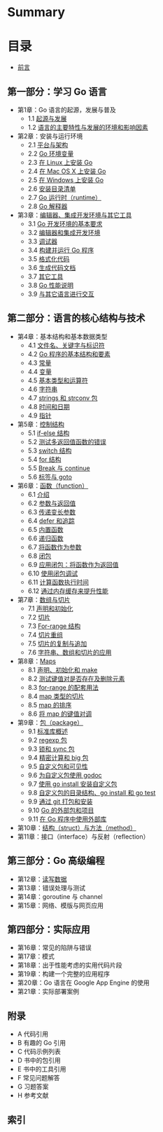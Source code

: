 # Summary

# 目录
- [前言](eBook/preface.md)

## 第一部分：学习 Go 语言

- 第1章：Go 语言的起源，发展与普及
	- 1.1 [起源与发展](eBook/01.1.md)
	- 1.2 [语言的主要特性与发展的环境和影响因素](eBook/01.2.md)
- 第2章：安装与运行环境
	- 2.1 [平台与架构](eBook/02.1.md)
	- 2.2 [Go 环境变量](eBook/02.2.md)
	- 2.3 [在 Linux 上安装 Go](eBook/02.3.md)
	- 2.4 [在 Mac OS X 上安装 Go](eBook/02.4.md)
	- 2.5 [在 Windows 上安装 Go](eBook/02.5.md)
	- 2.6 [安装目录清单](eBook/02.6.md)
	- 2.7 [Go 运行时（runtime）](eBook/02.7.md)
	- 2.8 [Go 解释器](eBook/02.8.md)
- 第3章：[编辑器、集成开发环境与其它工具](eBook/03.0.md)
	- 3.1 [Go 开发环境的基本要求](eBook/03.1.md)
	- 3.2 [编辑器和集成开发环境](eBook/03.2.md)
	- 3.3 [调试器](eBook/03.3.md)
	- 3.4 [构建并运行 Go 程序](eBook/03.4.md)
	- 3.5 [格式化代码](eBook/03.5.md)
	- 3.6 [生成代码文档](eBook/03.6.md)
	- 3.7 [其它工具](03.7.md)
	- 3.8 [Go 性能说明](03.8.md)
	- 3.9 [与其它语言进行交互](eBook/03.9.md)

## 第二部分：语言的核心结构与技术

- 第4章：基本结构和基本数据类型
	- 4.1 [文件名、关键字与标识符](eBook/04.1.md)
	- 4.2 [Go 程序的基本结构和要素](eBook/04.2.md)
	- 4.3 [常量](eBook/04.3.md)
	- 4.4 [变量](eBook/04.4.md)
	- 4.5 [基本类型和运算符](eBook/04.5.md)
	- 4.6 [字符串](eBook/04.6.md)
	- 4.7 [strings 和 strconv 包](eBook/04.7.md)
	- 4.8 [时间和日期](eBook/04.8.md)
	- 4.9 [指针](eBook/04.9.md)
- 第5章：[控制结构](eBook/05.0.md)
	- 5.1 [if-else 结构](eBook/05.1.md)
	- 5.2 [测试多返回值函数的错误](eBook/05.2.md)
	- 5.3 [switch 结构](eBook/05.3.md)
	- 5.4 [for 结构](eBook/05.4.md)
	- 5.5 [Break 与 continue](eBook/05.5.md)
	- 5.6 [标签与 goto](eBook/05.6.md)
- 第6章：[函数（function）](eBook/06.0.md)
	- 6.1 [介绍](eBook/06.1.md)
	- 6.2 [参数与返回值](eBook/06.2.md)
	- 6.3 [传递变长参数](eBook/06.3.md)
	- 6.4 [defer 和追踪](eBook/06.4.md)
	- 6.5 [内置函数](eBook/06.5.md)
	- 6.6 [递归函数](eBook/06.6.md)
	- 6.7 [将函数作为参数](eBook/06.7.md)
	- 6.8 [闭包](eBook/06.8.md)
	- 6.9 [应用闭包：将函数作为返回值](eBook/06.9.md)
	- 6.10 [使用闭包调试](eBook/06.10.md)
	- 6.11 [计算函数执行时间](eBook/06.11.md)
	- 6.12 [通过内存缓存来提升性能](eBook/06.12.md)
- 第7章：[数组与切片](eBook/07.0.md)
	- 7.1 [声明和初始化](eBook/07.1.md)
	- 7.2 [切片](eBook/07.2.md)
	- 7.3 [For-range 结构](eBook/07.3.md)
	- 7.4 [切片重组](eBook/07.4.md)
	- 7.5 [切片的复制与追加](eBook/07.5.md)
	- 7.6 [字符串、数组和切片的应用](eBook/07.6.md)
- 第8章：[Maps](eBook/08.0.md)
	- 8.1 [声明、初始化和 make](eBook/08.1.md)
	- 8.2 [测试键值对是否存在及删除元素](eBook/08.2.md)
	- 8.3 [for-range 的配套用法](eBook/08.3.md)
	- 8.4 [map 类型的切片](eBook/08.4.md)
	- 8.5 [map 的排序](eBook/08.5.md)
	- 8.6 [将 map 的键值对调](eBook/08.6.md)
- 第9章：[包（package）](eBook/09.0.md)
	- 9.1 [标准库概述](eBook/09.1.md)
	- 9.2 [regexp 包](eBook/09.2.md)
	- 9.3 [锁和 sync 包](eBook/09.3.md)
	- 9.4 [精密计算和 big 包](eBook/09.4.md)
	- 9.5 [自定义包和可见性](eBook/09.5.md)
	- 9.6 [为自定义包使用 godoc](eBook/09.6.md)
	- 9.7 [使用 go install 安装自定义包](eBook/09.7.md)
	- 9.8 [自定义包的目录结构、go install 和 go test](eBook/09.8.md)
	- 9.9 [通过 git 打包和安装](eBook/09.9.md)
	- 9.10 [Go 的外部包和项目](eBook/09.10.md)
	- 9.11 [在 Go 程序中使用外部库](eBook/09.11.md)
- 第10章：[结构（struct）与方法（method）](eBook/10.0.md)
- 第11章：接口（interface）与反射（reflection）

## 第三部分：Go 高级编程

- 第12章：[读写数据](12.0.md)
- 第13章：错误处理与测试
- 第14章：goroutine 与 channel
- 第15章：网络、模版与网页应用

## 第四部分：实际应用

- 第16章：常见的陷阱与错误
- 第17章：模式
- 第18章：出于性能考虑的实用代码片段
- 第19章：构建一个完整的应用程序
- 第20章：Go 语言在 Google App Engine 的使用
- 第21章：实际部署案例

## 附录

- A 代码引用
- B 有趣的 Go 引用
- C 代码示例列表
- D 书中的包引用
- E 书中的工具引用
- F 常见问题解答
- G 习题答案
- H 参考文献

## 索引


